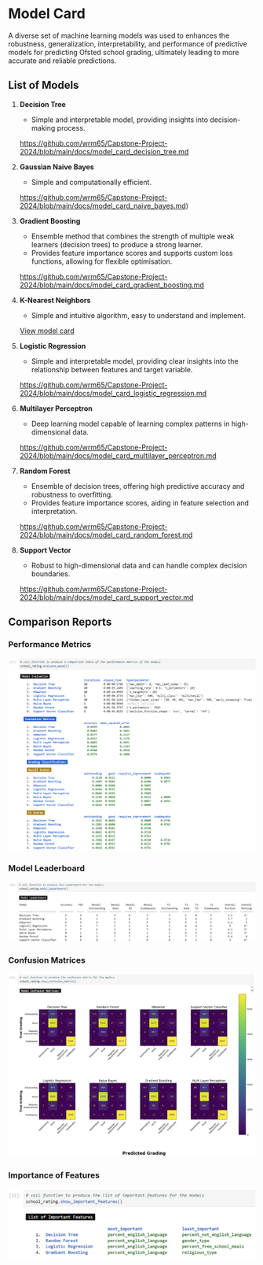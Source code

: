 # Model Card

A diverse set of machine learning models was used to enhances the robustness, generalization, interpretability, and performance of predictive models for predicting Ofsted school grading, ultimately leading to more accurate and reliable predictions.


## List of Models

1. **Decision Tree**

   - Simple and interpretable model, providing insights into decision-making process.

   https://github.com/wrm65/Capstone-Project-2024/blob/main/docs/model_card_decision_tree.md

2. **Gaussian Naive Bayes**

   - Simple and computationally efficient.

   https://github.com/wrm65/Capstone-Project-2024/blob/main/docs/model_card_naive_bayes.md)

3. **Gradient Boosting** 

   - Ensemble method that combines the strength of multiple weak learners (decision trees) to produce a strong learner.
   - Provides feature importance scores and supports custom loss functions, allowing for flexible optimisation.

   https://github.com/wrm65/Capstone-Project-2024/blob/main/docs/model_card_gradient_boosting.md

4. **K-Nearest Neighbors**

   - Simple and intuitive algorithm, easy to understand and implement.

   <p>
   
     [View model card](https://github.com/wrm65/Capstone-Project-2024/blob/main/docs/model_card_knn.md)
   
   </p>

5. **Logistic Regression**

   - Simple and interpretable model, providing clear insights into the relationship between features and target variable.

   https://github.com/wrm65/Capstone-Project-2024/blob/main/docs/model_card_logistic_regression.md

6. **Multilayer Perceptron**

   - Deep learning model capable of learning complex patterns in high-dimensional data.

   https://github.com/wrm65/Capstone-Project-2024/blob/main/docs/model_card_multilayer_perceptron.md

7. **Random Forest**

   - Ensemble of decision trees, offering high predictive accuracy and robustness to overfitting.
   - Provides feature importance scores, aiding in feature selection and interpretation.

   https://github.com/wrm65/Capstone-Project-2024/blob/main/docs/model_card_random_forest.md

8. **Support Vector**

   - Robust to high-dimensional data and can handle complex decision boundaries.

   https://github.com/wrm65/Capstone-Project-2024/blob/main/docs/model_card_support_vector.md

## Comparison Reports

### Performance Metrics

   <div>
    <img src="https://github.com/wrm65/Capstone-Project-2024/blob/main/images/evaluation_01.png">
   </div>

### Model Leaderboard

   <div>
    <img src="https://github.com/wrm65/Capstone-Project-2024/blob/main/images/evaluation_04.png">
   </div>

### Confusion Matrices

   <div>
    <img src="https://github.com/wrm65/Capstone-Project-2024/blob/main/images/evaluation_03.png">
   </div>

### Importance of Features

   <div>
    <img style="width:700px" src="https://github.com/wrm65/Capstone-Project-2024/blob/main/images/evaluation_02.png">
   </div>


